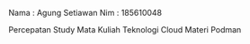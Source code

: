 Nama    : Agung Setiawan
Nim     : 185610048

Percepatan Study Mata Kuliah Teknologi Cloud Materi Podman
